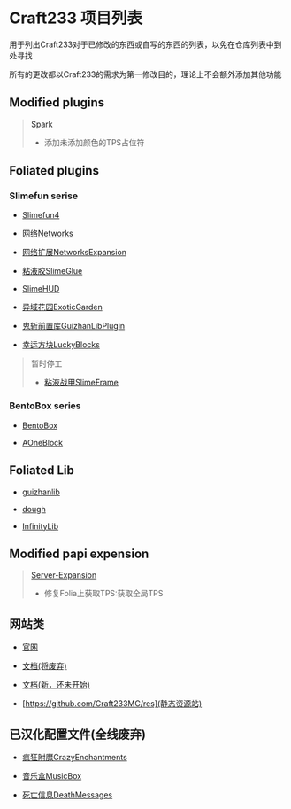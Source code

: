 # Craft233 项目列表

用于列出Craft233对于已修改的东西或自写的东西的列表，以免在仓库列表中到处寻找

所有的更改都以Craft233的需求为第一修改目的，理论上不会额外添加其他功能

## Modified plugins

> [Spark](https://github.com/Craft233MC/spark)  
> - 添加未添加颜色的TPS占位符

## Foliated plugins 
### Slimefun serise
- [Slimefun4](https://github.com/Craft233MC/Slimefun4)

- [网络Networks](https://github.com/Craft233MC/Networks)

- [网络扩展NetworksExpansion](https://github.com/Craft233MC/NetworksExpansion)

- [粘液胶SlimeGlue](https://github.com/Craft233MC/SlimeGlue)

- [SlimeHUD](https://github.com/Craft233MC/SlimeHUD)

- [异域花园ExoticGarden](https://github.com/Craft233MC/ExoticGarden)

- [鬼斩前置库GuizhanLibPlugin](https://github.com/Craft233MC/GuizhanLibPlugin)

- [幸运方块LuckyBlocks](https://github.com/Craft233MC/luckyblocks-sf)

> 暂时停工
> 
> - [粘液战甲SlimeFrame](https://github.com/Craft233MC/SlimeFrame)

### BentoBox series 

- [BentoBox](https://github.com/Craft233MC/BentoBox)

- [AOneBlock](https://github.com/Craft233MC/AOneBlock)

## Foliated Lib
- [guizhanlib](https://github.com/Craft233MC/guizhanlib)

- [dough](https://github.com/Craft233MC/dough)

- [InfinityLib](https://github.com/Craft233MC/InfinityLib)

## Modified papi expension
> [Server-Expansion](https://github.com/Craft233MC/papi-Srver-Expansion)
> - 修复Folia上获取TPS:获取全局TPS

## 网站类
- [官网](https://github.com/Craft233MC/website)

- [文档(将废弃)](https://github.com/Craft233MC/docs)

- [文档(新，还未开始)](https://github.com/Craft233MC/documentation)

- [https://github.com/Craft233MC/res](静态资源站)

## 已汉化配置文件(全线废弃)
- [疯狂附魔CrazyEnchantments](https://github.com/Craft233MC/CrazyEnchantments_config)

- [音乐盒MusicBox](https://github.com/Craft233MC/MusicBox_cn_lang)

- [死亡信息DeathMessages](https://github.com/Craft233MC/DeathMessages_messages)
